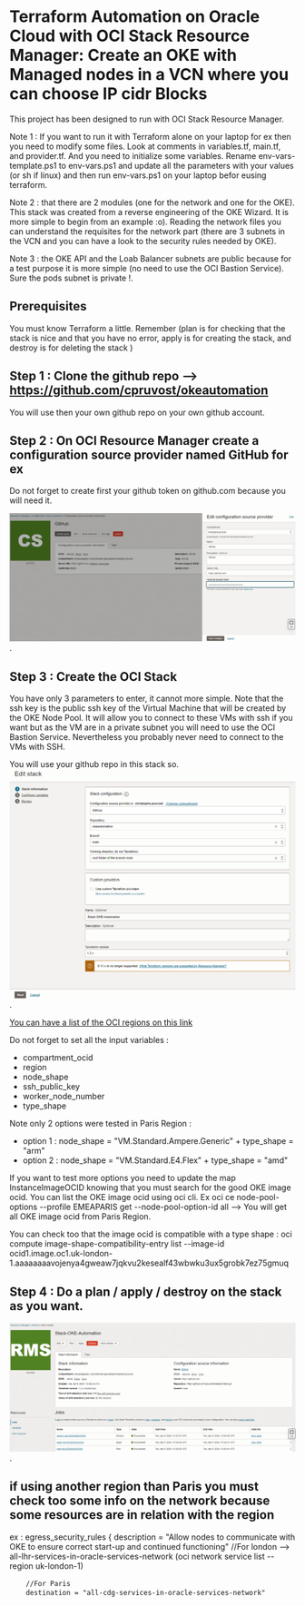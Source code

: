 # Terraform Automation on Oracle Cloud with OCI Stack Resource Manager: Create an OKE with Managed nodes in a VCN where you can choose IP cidr Blocks

This project has been designed to run with OCI Stack Resource Manager.

Note 1 : If you want to run it with Terraform alone on your laptop for ex then you need to modify some files. Look at comments in variables.tf, main.tf, and provider.tf. And you need to initialize some variables. Rename env-vars-template.ps1 to env-vars.ps1 and update all the parameters with your values (or sh if linux) and then run env-vars.ps1 on your laptop befor eusing terraform.

Note 2 : that there are 2 modules (one for the network and one for the OKE). This stack was created from a reverse engineering of the OKE Wizard. It is more simple to begin from an example :o). Reading the network files you can understand the requisites for the network part (there are 3 subnets in the VCN and you can have a look to the security rules needed by OKE). 

Note 3 : the OKE API and the Loab Balancer subnets are public because for a test purpose it is more simple (no need to use the OCI Bastion Service). Sure the pods subnet is private !.

## Prerequisites

You must know Terraform a little. Remember (plan is for checking that the stack is nice and that you have no error, apply is for creating the stack, and destroy is for deleting the stack )

## Step 1 : Clone the github repo --> https://github.com/cpruvost/okeautomation
You will use then your own github repo on your own github account.

## Step 2 : On OCI Resource Manager create a configuration source provider named GitHub for ex
Do not forget to create first your github token on github.com because you will need it.

![GitHub](./documentation/githubsourceprovider.png "GitHub").

## Step 3 : Create the OCI Stack
You have only 3 parameters to enter, it cannot more simple. Note that the ssh key is the public ssh key of the Virtual Machine that will be created by the OKE Node Pool. It will allow you to connect to these VMs with ssh if you want but as the VM are in a private subnet you will need to use the OCI Bastion Service. Nevertheless you probably never need to connect to the VMs with SSH.

You will use your github repo in this stack so.
![Stack Screen1](./documentation/stack1.png "Stack Screen1").

[You can have a list of the OCI regions on this link](https://docs.oracle.com/en-us/iaas/Content/General/Concepts/regions.htm)

Do not forget to set all the input variables :
- compartment_ocid
- region
- node_shape
- ssh_public_key
- worker_node_number
- type_shape
  
 Note only 2 options were tested in Paris Region :
 - option 1 : node_shape = "VM.Standard.Ampere.Generic" + type_shape = "arm"
 - option 2 : node_shape = "VM.Standard.E4.Flex" + type_shape = "amd"

If you want to test more options you need to update the map InstanceImageOCID knowing that you must search for the good OKE image ocid. You can list the OKE image ocid using oci cli. Ex oci ce node-pool-options --profile EMEAPARIS get --node-pool-option-id all --> You will get all OKE image ocid from Paris Region. 

You can check too that the image ocid is compatible with a type shape : oci compute image-shape-compatibility-entry list --image-id ocid1.image.oc1.uk-london-1.aaaaaaaavojenya4gweaw7jqkvu2kesealf43wbwku3ux5grobk7ez75gmuq

## Step 4 : Do a plan / apply / destroy on the stack as you want.

![Use Stack](./documentation/runstack.png "Use Stack").

## if using another region than Paris you must check too some info on the network because some resources are in relation with the region
ex : egress_security_rules {
		description = "Allow nodes to communicate with OKE to ensure correct start-up and continued functioning"
		//For london --> all-lhr-services-in-oracle-services-network (oci network service list --region uk-london-1)
		
        //For Paris 
        destination = "all-cdg-services-in-oracle-services-network"
